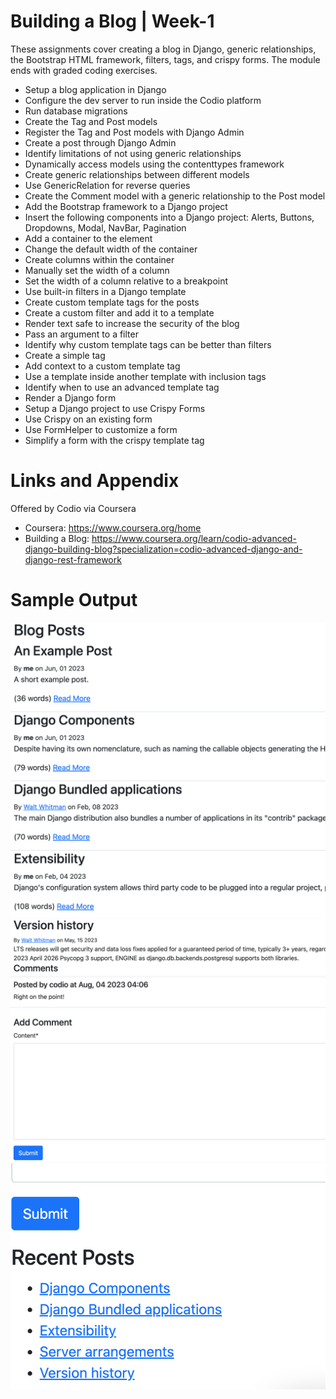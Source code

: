 # Building a Blog | Week-1

These assignments cover creating a blog in Django, generic relationships, the Bootstrap HTML framework, filters, tags, and crispy forms. The module ends with graded coding exercises.

* Setup a blog application in Django
* Configure the dev server to run inside the Codio platform
* Run database migrations
* Create the Tag and Post models
* Register the Tag and Post models with Django Admin
* Create a post through Django Admin
* Identify limitations of not using generic relationships
* Dynamically access models using the contenttypes framework
* Create generic relationships between different models
* Use GenericRelation for reverse queries
* Create the Comment model with a generic relationship to the Post model
* Add the Bootstrap framework to a Django project
* Insert the following components into a Django project: Alerts, Buttons, Dropdowns, Modal, NavBar, Pagination
* Add a container to the <body> element
* Change the default width of the container
* Create columns within the container
* Manually set the width of a column
* Set the width of a column relative to a breakpoint
* Use built-in filters in a Django template
* Create custom template tags for the posts
* Create a custom filter and add it to a template
* Render text safe to increase the security of the blog
* Pass an argument to a filter
* Identify why custom template tags can be better than filters
* Create a simple tag
* Add context to a custom template tag
* Use a template inside another template with inclusion tags
* Identify when to use an advanced template tag
* Render a Django form
* Setup a Django project to use Crispy Forms
* Use Crispy on an existing form
* Use FormHelper to customize a form
* Simplify a form with the crispy template tag

Links and Appendix
========================================================
Offered by Codio via Coursera

- Coursera: https://www.coursera.org/home
- Building a Blog: https://www.coursera.org/learn/codio-advanced-django-building-blog?specialization=codio-advanced-django-and-django-rest-framework


Sample Output
========================================================

![Sample output Week-1 1](https://github.com/nihathalici/Mastering-Django-and-Django-Rest-Framework-Specialization/blob/main/CRSE-01-Building-a-Blog/Week-1/Sample-Screenshots/CRSE-01-Building-a-Blog-Sample-Screenshots-1.png)
![Sample output Week-1 2](https://github.com/nihathalici/Mastering-Django-and-Django-Rest-Framework-Specialization/blob/main/CRSE-01-Building-a-Blog/Week-1/Sample-Screenshots/CRSE-01-Building-a-Blog-Sample-Screenshots-2.png)
![Sample output Week-1 3](https://github.com/nihathalici/Mastering-Django-and-Django-Rest-Framework-Specialization/blob/main/CRSE-01-Building-a-Blog/Week-1/Sample-Screenshots/CRSE-01-Building-a-Blog-Sample-Screenshots-3.png)
